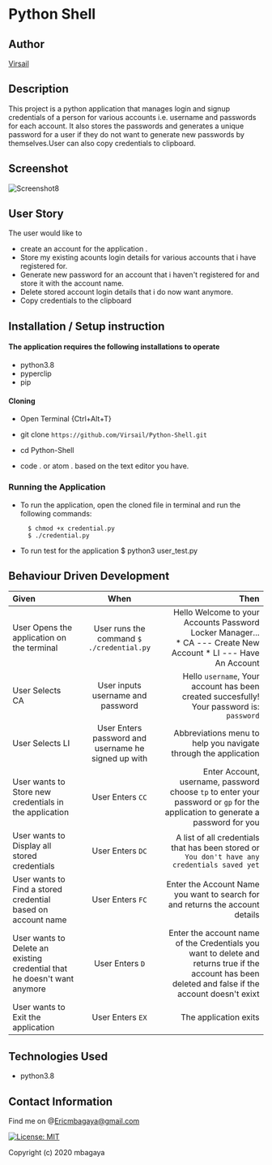 # Python Shell
## Author

[Virsail](https://github.com/Virsail)

## Description

This project is a python application that manages login and signup credentials of a person for various accounts i.e. username and passwords for each account. It also stores the passwords and generates a unique password for a user if they do not want to generate new passwords by themselves.User can also copy credentials to clipboard.

## Screenshot
![Screenshot8](https://user-images.githubusercontent.com/66640798/92397887-38175980-f130-11ea-9865-1c6970eeea21.png)






## User Story
The user would like to
* create an account for the application .
* Store my existing acounts login details for various accounts that i have registered for.
* Generate new password for an account that i haven't registered for and store it with the account name.   
* Delete stored account login details that i do now want anymore.
* Copy credentials to the clipboard


## Installation / Setup instruction

#### The application requires the following installations to operate 
* python3.8
* pyperclip
* pip

#### Cloning

* Open Terminal {Ctrl+Alt+T}

* git clone ```https://github.com/Virsail/Python-Shell.git```

* cd Python-Shell

* code . or atom . based on the text editor you have.

### Running the Application
* To run the application, open the cloned file in terminal and run the following commands:

        $ chmod +x credential.py
        $ ./credential.py
* To run test for the application
        $ python3 user_test.py

## Behaviour Driven Development
| Given | When | Then |
| :---------------- | :---------------: | ------------------: |
| User Opens the application on the terminal | User runs the command ```$ ./credential.py```|Hello Welcome to your Accounts Password Locker Manager... <br>* CA ---  Create New Account * LI ---  Have An Account |
|User Selects  CA| User inputs username and password| Hello ```username```, Your account has been created succesfully! Your password is: ```password```|
|User Selects LI  | User Enters password and username he signed up with| Abbreviations menu to help you navigate through the application|
| User wants to Store new credentials in the application| User Enters ```CC```|Enter Account, username, password<br>choose ```tp``` to enter your password or ```gp``` for the application to generate a password for you |
|User wants to Display all stored credentials |User Enters ```DC```|A list of all credentials that has been stored or ```You don't have any credentials saved yet``` |
|User wants to Find a stored credential based on account name|User Enters ```FC```| Enter the Account Name you want to search for and returns the account details|
|User wants to Delete an existing credential that he doesn't want anymore|User Enters ```D```|Enter the account name of the Credentials you want to delete and returns true if the account has been deleted and false if the account doesn't exixt|
|User wants to Exit the application|User Enters ```EX```| The application exits|

## Technologies Used

* python3.8
## Contact Information 
Find me on @Ericmbagaya@gmail.com



[![License: MIT](https://img.shields.io/badge/License-MIT-yellow.svg)](https://opensource.org/licenses/MIT)



Copyright (c) 2020 mbagaya
